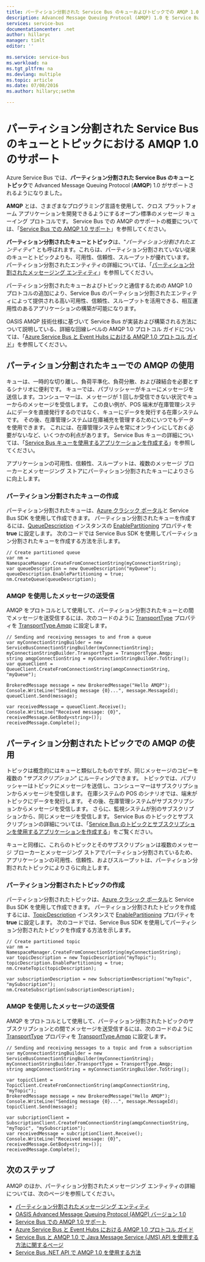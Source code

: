 ```yaml
---
title: パーティション分割された Service Bus のキューおよびトピックでの AMQP 1.0 のサポート | Microsoft Docs
description: Advanced Message Queuing Protocol (AMQP) 1.0 を Service Bus のパーティション分割されたキューおよびトピックで使用する方法を学習します。
services: service-bus
documentationcenter: .net
author: hillaryc
manager: timlt
editor: ''

ms.service: service-bus
ms.workload: na
ms.tgt_pltfrm: na
ms.devlang: multiple
ms.topic: article
ms.date: 07/08/2016
ms.author: hillaryc;sethm

---
```

# <a name="amqp-1.0-support-for-service-bus-partitioned-queues-and-topics"></a>パーティション分割された Service Bus のキューとトピックにおける AMQP 1.0 のサポート
Azure Service Bus では、**パーティション分割された Service Bus のキューとトピック**で Advanced Message Queuing Protocol (**AMQP**) 1.0 がサポートされるようになりました。

**AMQP** とは、さまざまなプログラミング言語を使用して、クロス プラットフォーム アプリケーションを開発できるようにするオープン標準のメッセージ キューイング プロトコルです。 Service Bus での AMQP のサポートの概要については、「[Service Bus での AMQP 1.0 サポート](service-bus-amqp-overview.md)」を参照してください。

**パーティション分割されたキューとトピック**は、"*パーティション分割されたエンティティ*" とも呼ばれます。これらは、パーティション分割されていない従来のキューとトピックよりも、可用性、信頼性、スループットが優れています。 パーティション分割されたエンティティの詳細については、「[パーティション分割されたメッセージング エンティティ](service-bus-partitioning.md)」を参照してください。

パーティション分割されたキューおよびトピックと通信するための AMQP 1.0 プロトコルの追加により、Service Bus のパーティション分割されたエンティティによって提供される高い可用性、信頼性、スループットを活用できる、相互運用性のあるアプリケーションの構築が可能になります。

OASIS AMQP 技術仕様に基づいて Service Bus が実装および構築される方法について説明している、詳細な回線レベルの AMQP 1.0 プロトコル ガイドについては、「[Azure Service Bus と Event Hubs における AMQP 1.0 プロトコル ガイド](service-bus-amqp-protocol-guide.md)」を参照してください。    

## <a name="use-amqp-with-partitioned-queues"></a>パーティション分割されたキューでの AMQP の使用
キューは、一時的な切り離し、負荷平準化、負荷分散、および疎結合を必要とするシナリオに便利です。 キューでは、パブリッシャーがキューにメッセージを送信します。コンシューマーは、メッセージが 1 回しか受信できない状況でキューからのメッセージを受信します。 この良い例が、POS 端末が在庫管理システムにデータを直接発行するのではなく、キューにデータを発行する在庫システムです。 その後、在庫管理システムは在庫補充を管理するためにいつでもデータを使用できます。 これには、在庫管理システムを常にオンラインにしておく必要がないなど、いくつかの利点があります。 Service Bus キューの詳細については、「[Service Bus キューを使用するアプリケーションを作成する](service-bus-create-queues.md)」を参照してください。 

アプリケーションの可用性、信頼性、スループットは、複数のメッセージ ブローカーとメッセージング ストアにパーティション分割されたキューによりさらに向上します。     

### <a name="create-partitioned-queues"></a>パーティション分割されたキューの作成
パーティション分割されたキューは、[Azure クラシック ポータル][Azure クラシック ポータル]と Service Bus SDK を使用して作成できます。 パーティション分割されたキューを作成するには、[QueueDescription](https://msdn.microsoft.com/library/azure/microsoft.servicebus.messaging.queuedescription.aspx) インスタンスの [EnablePartitioning](https://msdn.microsoft.com/library/azure/microsoft.servicebus.messaging.queuedescription.enablepartitioning.aspx) プロパティを **true** に設定します。 次のコードでは Service Bus SDK を使用してパーティション分割されたキューを作成する方法を示します。 

```
// Create partitioned queue
var nm = NamespaceManager.CreateFromConnectionString(myConnectionString);
var queueDescription = new QueueDescription("myQueue");
queueDescription.EnablePartitioning = true;
nm.CreateQueue(queueDescription);
```

### <a name="send-and-receive-messages-using-amqp"></a>AMQP を使用したメッセージの送受信
AMQP をプロトコルとして使用して、パーティション分割されたキューとの間でメッセージを送受信するには、次のコードのように [TransportType](https://msdn.microsoft.com/library/azure/microsoft.servicebus.servicebusconnectionstringbuilder.transporttype.aspx) プロパティを [TransportType.Amqp](https://msdn.microsoft.com/library/azure/microsoft.servicebus.messaging.transporttype.aspx) に設定します。  

```
// Sending and receiving messages to and from a queue
var myConnectionStringBuilder = new ServiceBusConnectionStringBuilder(myConnectionString);
myConnectionStringBuilder.TransportType = TransportType.Amqp;
string amqpConnectionString = myConnectionStringBuilder.ToString();
var queueClient = QueueClient.CreateFromConnectionString(amqpConnectionString, "myQueue");

BrokeredMessage message = new BrokeredMessage("Hello AMQP");
Console.WriteLine("Sending message {0}...", message.MessageId);
queueClient.Send(message);

var receivedMessage = queueClient.Receive();
Console.WriteLine("Received message: {0}", receivedMessage.GetBody<string>());
receivedMessage.Complete();
```

## <a name="use-amqp-with-partitioned-topics"></a>パーティション分割されたトピックでの AMQP の使用
トピックは概念的にはキューと類似したものですが、同じメッセージのコピーを複数の "*サブスクリプション*" にルーティングできます。 トピックでは、パブリッシャーはトピックにメッセージを送信し、コンシューマーはサブスクリプションからメッセージを受信します。 在庫システムの POS のシナリオでは、端末がトピックにデータを発行します。 その後、在庫管理システムがサブスクリプションからメッセージを受信します。 さらに、監視システムが別のサブスクリプションから、同じメッセージを受信します。 Service Bus のトピックとサブスクリプションの詳細については、「[Service Bus のトピックとサブスクリプションを使用するアプリケーションを作成する](service-bus-create-topics-subscriptions.md)」をご覧ください。 

キューと同様に、これらのトピックとそのサブスクリプションは複数のメッセージ ブローカーとメッセージング ストアでパーティション分割されているため、アプリケーションの可用性、信頼性、およびスループットは、パーティション分割されたトピックによりさらに向上します。 

### <a name="create-partitioned-topics"></a>パーティション分割されたトピックの作成
パーティション分割されたトピックは、[Azure クラシック ポータル][Azure クラシック ポータル]と Service Bus SDK を使用して作成できます。 パーティション分割されたトピックを作成するには、[TopicDescription](https://msdn.microsoft.com/library/azure/microsoft.servicebus.messaging.topicdescription.aspx) インスタンスで [EnablePartitioning](https://msdn.microsoft.com/library/azure/microsoft.servicebus.messaging.topicdescription.enablepartitioning.aspx) プロパティを **true** に設定します。 次のコードでは、Service Bus SDK を使用してパーティション分割されたトピックを作成する方法を示します。

```
// Create partitioned topic
var nm = NamespaceManager.CreateFromConnectionString(myConnectionString);
var topicDescription = new TopicDescription("myTopic");
topicDescription.EnablePartitioning = true;
nm.CreateTopic(topicDescription);

var subscriptionDescription = new SubscriptionDescription("myTopic", "mySubscription");
nm.CreateSubscription(subscriptionDescription);
```

### <a name="send-and-receive-messages-using-amqp"></a>AMQP を使用したメッセージの送受信
AMQP をプロトコルとして使用して、パーティション分割されたトピックのサブスクリプションとの間でメッセージを送受信するには、次のコードのように [TransportType](https://msdn.microsoft.com/library/azure/microsoft.servicebus.servicebusconnectionstringbuilder.transporttype.aspx) プロパティを [TransportType.Amqp](https://msdn.microsoft.com/library/azure/microsoft.servicebus.messaging.transporttype.aspx) に設定します。  

```
// Sending and receiving messages to a topic and from a subscription
var myConnectionStringBuilder = new ServiceBusConnectionStringBuilder(myConnectionString);
myConnectionStringBuilder.TransportType = TransportType.Amqp;
string amqpConnectionString = myConnectionStringBuilder.ToString();

var topicClient = TopicClient.CreateFromConnectionString(amqpConnectionString, "myTopic");
BrokeredMessage message = new BrokeredMessage("Hello AMQP");
Console.WriteLine("Sending message {0}...", message.MessageId);
topicClient.Send(message);

var subcriptionClient = SubscriptionClient.CreateFromConnectionString(amqpConnectionString, "myTopic", "mySubscription");
var receivedMessage = subcriptionClient.Receive();
Console.WriteLine("Received message: {0}", receivedMessage.GetBody<string>());
receivedMessage.Complete();
```

## <a name="next-steps"></a>次のステップ
AMQP のほか、パーティション分割されたメッセージング エンティティの詳細については、次のページを参照してください。

* [パーティション分割されたメッセージング エンティティ](service-bus-partitioning.md)
* [OASIS Advanced Message Queuing Protocol (AMQP) バージョン 1.0](http://docs.oasis-open.org/amqp/core/v1.0/os/amqp-core-complete-v1.0-os.pdf)
* [Service Bus での AMQP 1.0 サポート](service-bus-amqp-overview.md)
* [Azure Service Bus と Event Hubs における AMQP 1.0 プロトコル ガイド](service-bus-amqp-protocol-guide.md)
* [Service Bus と AMQP 1.0 で Java Message Service (JMS) API を使用する方法に関するページ](service-bus-java-how-to-use-jms-api-amqp.md)
* [Service Bus .NET API で AMQP 1.0 を使用する方法](service-bus-dotnet-advanced-message-queuing.md)

[Azure クラシック ポータル]: http://manage.windowsazure.com



<!--HONumber=Oct16_HO2-->


